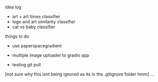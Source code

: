 idea log
- art + art times classifier
- logo and art similarity classifier
- cat vs baby classifier

things to do
- use paperspacegradient 
- multiple image uploader to gradio app

- testing git pull

[not sure why this isnt being ignored as its in the .gitignore folder hmm] ...
